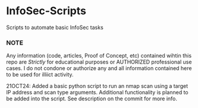 # InfoSec-Scripts
Scripts to automate basic InfoSec tasks

### NOTE ###
Any information (code, articles, Proof of Concept, etc) contained wihtin this repo are _Strictly_ for educational purposes or AUTHORIZED professional use cases. I do not condone or authorize any and all information contained here to be used for illiict activity.  

21OCT24: Added a basic python script to run an nmap scan using a target IP address and scan type arguments. Additional functionality is planned to be added into the script. See description on the commit for more info.  
